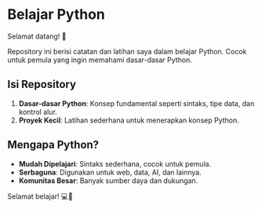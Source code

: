 # Belajar Python

Selamat datang! 🚀

Repository ini berisi catatan dan latihan saya dalam belajar Python. Cocok untuk pemula yang ingin memahami dasar-dasar Python.

## Isi Repository

1. **Dasar-dasar Python**: Konsep fundamental seperti sintaks, tipe data, dan kontrol alur.
2. **Proyek Kecil**: Latihan sederhana untuk menerapkan konsep Python.

## Mengapa Python?

- **Mudah Dipelajari**: Sintaks sederhana, cocok untuk pemula.
- **Serbaguna**: Digunakan untuk web, data, AI, dan lainnya.
- **Komunitas Besar**: Banyak sumber daya dan dukungan.

Selamat belajar! 💻🐍
